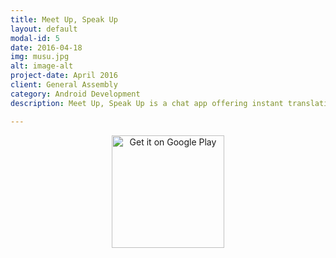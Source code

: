 ```yaml
---
title: Meet Up, Speak Up
layout: default
modal-id: 5
date: 2016-04-18
img: musu.jpg
alt: image-alt
project-date: April 2016
client: General Assembly
category: Android Development
description: Meet Up, Speak Up is a chat app offering instant translation to and from your desired languages. It features public chatrooms as well as the ability to create your own private chatrooms (1on1 or group). The core of the app relies on Firebase as its database and uses Firebase's UI library to send and receive data. The translation comes from Microsoft Bing's Translate API and the app is also using Bing's library as well as Volley's library to handle requests asynchronously.

---
```


<div style="text-align:center">
    <a href='https://play.google.com/store/apps/details?id=com.showme.android.finalproject' target="_blank">
        <img alt='Get it on Google Play' src='https://play.google.com/intl/en_us/badges/images/apps/en-play-badge.png' width="180"/>
    </a>
</div>

